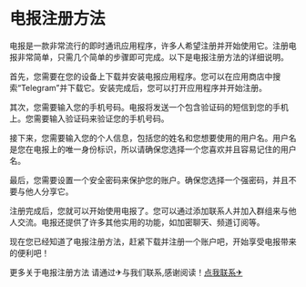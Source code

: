 # 电报注册方法

电报是一款非常流行的即时通讯应用程序，许多人希望注册并开始使用它。注册电报非常简单，只需几个简单的步骤即可完成。以下是电报注册方法的详细说明。

首先，您需要在您的设备上下载并安装电报应用程序。您可以在应用商店中搜索“Telegram”并下载它。安装完成后，您可以打开应用程序并开始注册。

其次，您需要输入您的手机号码。电报将发送一个包含验证码的短信到您的手机上。您需要输入验证码来验证您的手机号码。

接下来，您需要输入您的个人信息，包括您的姓名和您想要使用的用户名。用户名是您在电报上的唯一身份标识，所以请确保您选择一个您喜欢并且容易记住的用户名。

最后，您需要设置一个安全密码来保护您的账户。确保您选择一个强密码，并且不要与他人分享它。

注册完成后，您就可以开始使用电报了。您可以通过添加联系人并加入群组来与他人交流。电报还提供了许多其他实用的功能，如加密聊天、频道订阅等。

现在您已经知道了电报注册方法，赶紧下载并注册一个账户吧，开始享受电报带来的便利吧！

更多关于电报注册方法 请通过✈与我们联系,感谢阅读！[点我联系✈](https://dev.G208.com)